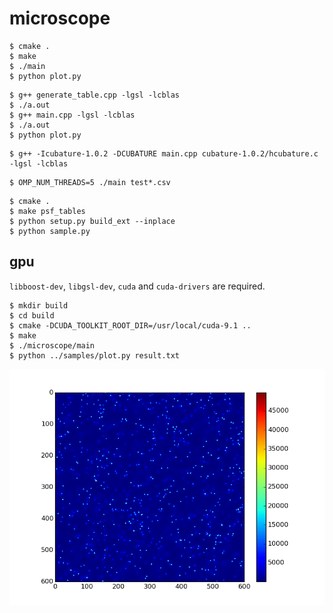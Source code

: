 microscope
==========

```
$ cmake .
$ make
$ ./main
$ python plot.py
```

```
$ g++ generate_table.cpp -lgsl -lcblas
$ ./a.out
$ g++ main.cpp -lgsl -lcblas
$ ./a.out
$ python plot.py
```

```
$ g++ -Icubature-1.0.2 -DCUBATURE main.cpp cubature-1.0.2/hcubature.c -lgsl -lcblas
```

```
$ OMP_NUM_THREADS=5 ./main test*.csv
```

```
$ cmake .
$ make psf_tables
$ python setup.py build_ext --inplace
$ python sample.py
```

gpu
---

`libboost-dev`, `libgsl-dev`, `cuda` and `cuda-drivers` are required.

```
$ mkdir build
$ cd build
$ cmake -DCUDA_TOOLKIT_ROOT_DIR=/usr/local/cuda-9.1 ..
$ make
$ ./microscope/main
$ python ../samples/plot.py result.txt
```

![doc/result.txt.png](doc/result.txt.png)
